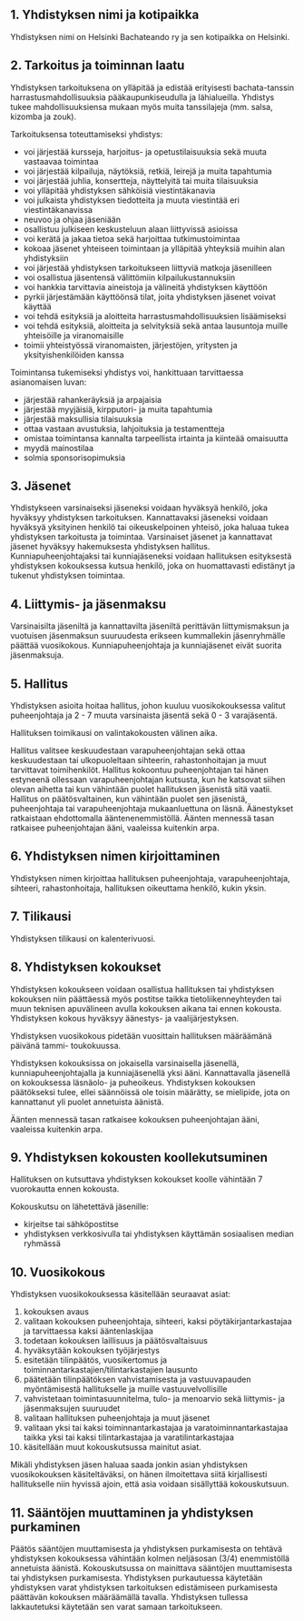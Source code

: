 ## 1. Yhdistyksen nimi ja kotipaikka

Yhdistyksen nimi on Helsinki Bachateando ry ja sen kotipaikka on Helsinki.

## 2. Tarkoitus ja toiminnan laatu

Yhdistyksen tarkoituksena on ylläpitää ja edistää erityisesti bachata-tanssin harrastusmahdollisuuksia pääkaupunkiseudulla ja lähialueilla. Yhdistys tukee mahdollisuuksiensa mukaan myös muita tanssilajeja (mm. salsa, kizomba ja zouk).

Tarkoituksensa toteuttamiseksi yhdistys:

- voi järjestää kursseja, harjoitus- ja opetustilaisuuksia sekä muuta vastaavaa toimintaa
- voi järjestää kilpailuja, näytöksiä, retkiä, leirejä ja muita tapahtumia
- voi järjestää juhlia, konsertteja, näyttelyitä tai muita tilaisuuksia
- voi ylläpitää yhdistyksen sähköisiä viestintäkanavia
- voi julkaista yhdistyksen tiedotteita ja muuta viestintää eri viestintäkanavissa
- neuvoo ja ohjaa jäseniään
- osallistuu julkiseen keskusteluun alaan liittyvissä asioissa
- voi kerätä ja jakaa tietoa sekä harjoittaa tutkimustoimintaa
- kokoaa jäsenet yhteiseen toimintaan ja ylläpitää yhteyksiä muihin alan yhdistyksiin
- voi järjestää yhdistyksen tarkoitukseen liittyviä matkoja jäsenilleen
- voi osallistua jäsentensä välittömiin kilpailukustannuksiin
- voi hankkia tarvittavia aineistoja ja välineitä yhdistyksen käyttöön
- pyrkii järjestämään käyttöönsä tilat, joita yhdistyksen jäsenet voivat käyttää
- voi tehdä esityksiä ja aloitteita harrastusmahdollisuuksien lisäämiseksi
- voi tehdä esityksiä, aloitteita ja selvityksiä sekä antaa lausuntoja muille yhteisöille ja viranomaisille
- toimii yhteistyössä viranomaisten, järjestöjen, yritysten ja yksityishenkilöiden kanssa

Toimintansa tukemiseksi yhdistys voi, hankittuaan tarvittaessa asianomaisen luvan:

- järjestää rahankeräyksiä ja arpajaisia
- järjestää myyjäisiä, kirpputori- ja muita tapahtumia
- järjestää maksullisia tilaisuuksia
- ottaa vastaan avustuksia, lahjoituksia ja testamentteja
- omistaa toimintansa kannalta tarpeellista irtainta ja kiinteää omaisuutta
- myydä mainostilaa
- solmia sponsorisopimuksia

## 3. Jäsenet

Yhdistykseen varsinaiseksi jäseneksi voidaan hyväksyä henkilö, joka hyväksyy yhdistyksen tarkoituksen. Kannattavaksi jäseneksi voidaan hyväksyä yksityinen henkilö tai oikeuskelpoinen yhteisö, joka haluaa tukea yhdistyksen tarkoitusta ja toimintaa. Varsinaiset jäsenet ja kannattavat jäsenet hyväksyy hakemuksesta yhdistyksen hallitus. Kunniapuheenjohtajaksi tai kunniajäseneksi voidaan hallituksen esityksestä yhdistyksen kokouksessa kutsua henkilö, joka on huomattavasti edistänyt ja tukenut yhdistyksen toimintaa.

## 4. Liittymis- ja jäsenmaksu

Varsinaisilta jäseniltä ja kannattavilta jäseniltä perittävän liittymismaksun ja vuotuisen jäsenmaksun suuruudesta erikseen kummallekin jäsenryhmälle päättää vuosikokous. Kunniapuheenjohtaja ja kunniajäsenet eivät suorita jäsenmaksuja.

## 5. Hallitus

Yhdistyksen asioita hoitaa hallitus, johon kuuluu vuosikokouksessa valitut puheenjohtaja ja 2 - 7 muuta varsinaista jäsentä sekä 0 - 3 varajäsentä.

Hallituksen toimikausi on valintakokousten välinen aika.

Hallitus valitsee keskuudestaan varapuheenjohtajan sekä ottaa keskuudestaan tai ulkopuoleltaan sihteerin, rahastonhoitajan ja muut tarvittavat toimihenkilöt. Hallitus kokoontuu puheenjohtajan tai hänen estyneenä ollessaan varapuheenjohtajan kutsusta, kun he katsovat siihen olevan aihetta tai kun vähintään puolet hallituksen jäsenistä sitä vaatii. Hallitus on päätösvaltainen, kun vähintään puolet sen jäsenistä, puheenjohtaja tai varapuheenjohtaja mukaanluettuna on läsnä. Äänestykset ratkaistaan ehdottomalla ääntenenemmistöllä. Äänten mennessä tasan ratkaisee puheenjohtajan ääni, vaaleissa kuitenkin arpa.

## 6. Yhdistyksen nimen kirjoittaminen

Yhdistyksen nimen kirjoittaa hallituksen puheenjohtaja, varapuheenjohtaja, sihteeri, rahastonhoitaja, hallituksen oikeuttama henkilö, kukin yksin.

## 7. Tilikausi

Yhdistyksen tilikausi on kalenterivuosi.

## 8. Yhdistyksen kokoukset

Yhdistyksen kokoukseen voidaan osallistua hallituksen tai yhdistyksen kokouksen niin päättäessä myös postitse taikka tietoliikenneyhteyden tai muun teknisen apuvälineen avulla kokouksen aikana tai ennen kokousta. Yhdistyksen kokous hyväksyy äänestys- ja vaalijärjestyksen.

Yhdistyksen vuosikokous pidetään vuosittain hallituksen määräämänä päivänä tammi- toukokuussa.

Yhdistyksen kokouksissa on jokaisella varsinaisella jäsenellä, kunniapuheenjohtajalla ja kunniajäsenellä yksi ääni. Kannattavalla jäsenellä on kokouksessa läsnäolo- ja puheoikeus. Yhdistyksen kokouksen päätökseksi tulee, ellei säännöissä ole toisin määrätty, se mielipide, jota on kannattanut yli puolet annetuista äänistä.

Äänten mennessä tasan ratkaisee kokouksen puheenjohtajan ääni, vaaleissa kuitenkin arpa.

## 9. Yhdistyksen kokousten koollekutsuminen

Hallituksen on kutsuttava yhdistyksen kokoukset koolle vähintään 7 vuorokautta ennen kokousta.

Kokouskutsu on lähetettävä jäsenille:

- kirjeitse tai sähköpostitse
- yhdistyksen verkkosivulla tai yhdistyksen käyttämän sosiaalisen median ryhmässä

## 10. Vuosikokous

Yhdistyksen vuosikokouksessa käsitellään seuraavat asiat:

1. kokouksen avaus
2. valitaan kokouksen puheenjohtaja, sihteeri, kaksi pöytäkirjantarkastajaa ja tarvittaessa kaksi ääntenlaskijaa
3. todetaan kokouksen laillisuus ja päätösvaltaisuus
4. hyväksytään kokouksen työjärjestys
5. esitetään tilinpäätös, vuosikertomus ja toiminnantarkastajien/tilintarkastajien lausunto
6. päätetään tilinpäätöksen vahvistamisesta ja vastuuvapauden myöntämisestä hallitukselle ja muille vastuuvelvollisille
7. vahvistetaan toimintasuunnitelma, tulo- ja menoarvio sekä liittymis- ja jäsenmaksujen suuruudet
8. valitaan hallituksen puheenjohtaja ja muut jäsenet
9. valitaan yksi tai kaksi toiminnantarkastajaa ja varatoiminnantarkastajaa taikka yksi tai kaksi tilintarkastajaa ja varatilintarkastajaa
10. käsitellään muut kokouskutsussa mainitut asiat.

Mikäli yhdistyksen jäsen haluaa saada jonkin asian yhdistyksen vuosikokouksen käsiteltäväksi, on hänen ilmoitettava siitä kirjallisesti hallitukselle niin hyvissä ajoin, että asia voidaan sisällyttää kokouskutsuun.

## 11. Sääntöjen muuttaminen ja yhdistyksen purkaminen

Päätös sääntöjen muuttamisesta ja yhdistyksen purkamisesta on tehtävä yhdistyksen kokouksessa vähintään kolmen neljäsosan (3/4) enemmistöllä annetuista äänistä. Kokouskutsussa on mainittava sääntöjen muuttamisesta tai yhdistyksen purkamisesta. Yhdistyksen purkautuessa käytetään yhdistyksen varat yhdistyksen tarkoituksen edistämiseen purkamisesta päättävän kokouksen määräämällä tavalla. Yhdistyksen tullessa lakkautetuksi käytetään sen varat samaan tarkoitukseen.
